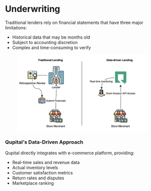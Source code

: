 # Underwriting

Traditional lenders rely on financial statements that have three major limitations:

* Historical data that may be months old
* Subject to accounting discretion
* Complex and time-consuming to verify

<figure><img src="../.gitbook/assets/image (1).png" alt="" width="563"><figcaption></figcaption></figure>

### Qupital's Data-Driven Approach

Qupital directly integrates with e-commerce platform, providing:

* Real-time sales and revenue data
* Actual inventory levels
* Customer satisfaction metrics
* Return rates and disputes
* Marketplace ranking

